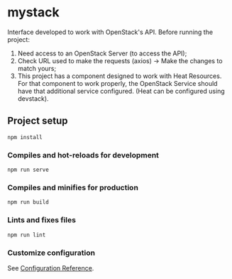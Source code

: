 # mystack

Interface developed to work with OpenStack's API.
Before running the project:
  1. Need access to an OpenStack Server (to access the API);
  2. Check URL used to make the requests (axios) -> Make the changes to match yours;
  3. This project has a component designed to work with Heat Resources. For that component to work properly, the OpenStack Service should have that additional service configured. (Heat can be configured using devstack).


## Project setup
```
npm install
```

### Compiles and hot-reloads for development
```
npm run serve
```

### Compiles and minifies for production
```
npm run build
```

### Lints and fixes files
```
npm run lint
```

### Customize configuration
See [Configuration Reference](https://cli.vuejs.org/config/).
